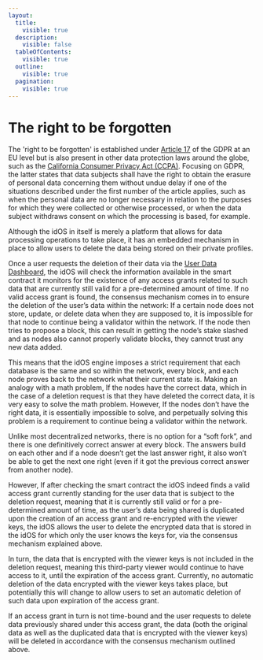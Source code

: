 ```yaml
---
layout:
  title:
    visible: true
  description:
    visible: false
  tableOfContents:
    visible: true
  outline:
    visible: true
  pagination:
    visible: true
---
```


# The right to be forgotten&#x20;

The 'right to be forgotten' is established under [Article 17](https://gdpr-info.eu/art-17-gdpr/) of the GDPR at an EU level but is also present in other data protection laws around the globe, such as the [California Consumer Privacy Act (CCPA)](https://oag.ca.gov/privacy/ccpa). Focusing on GDPR, the latter states that data subjects shall have the right to obtain the erasure of personal data concerning them without undue delay if one of the situations described under the first number of the article applies, such as when the personal data are no longer necessary in relation to the purposes for which they were collected or otherwise processed, or when the data subject withdraws consent on which the processing is based, for example.&#x20;

Although the idOS in itself is merely a platform that allows for data processing operations to take place, it has an embedded mechanism in place to allow users to delete the data being stored on their private profiles.

Once a user requests the deletion of their data via the [User Data Dashboard](../../how-it-works/functionality/user-data-dashboard.md), the idOS will check the information available in the smart contract it monitors for the existence of any access grants related to such data that are currently still valid for a pre-determined amount of time. If no valid access grant is found, the consensus mechanism comes in to ensure the deletion of the user’s data within the network: If a certain node does not store, update, or delete data when they are supposed to, it is impossible for that node to continue being a validator within the network. If the node then tries to propose a block, this can result in getting the node’s stake slashed and as nodes also cannot properly validate blocks, they cannot trust any new data added.

This means that the idOS engine imposes a strict requirement that each database is the same and so within the network, every block, and each node proves back to the network what their current state is. Making an analogy with a math problem, If the nodes have the correct data, which in the case of a deletion request is that they have deleted the correct data, it is very easy to solve the math problem. However, If the nodes don’t have the right data, it is essentially impossible to solve, and perpetually solving this problem is a requirement to continue being a validator within the network.

Unlike most decentralized networks, there is no option for a “soft fork”, and there is one definitively correct answer at every block. The answers build on each other and if a node doesn’t get the last answer right, it also won’t be able to get the next one right (even if it got the previous correct answer from another node).

However, If after checking the smart contract the idOS indeed finds a valid access grant currently standing for the user data that is subject to the deletion request, meaning that it is currently still valid or for a pre-determined amount of time, as the user’s data being shared is duplicated upon the creation of an access grant and re-encrypted with the viewer keys, the idOS allows the user to delete the encrypted data that is stored in the idOS for which only the user knows the keys for, via the consensus mechanism explained above.

In turn, the data that is encrypted with the viewer keys is not included in the deletion request, meaning this third-party viewer would continue to have access to it, until the expiration of the access grant. Currently, no automatic deletion of the data encrypted with the viewer keys takes place, but potentially this will change to allow users to set an automatic deletion of such data upon expiration of the access grant.

If an access grant in turn is not time-bound and the user requests to delete data previously shared under this access grant, the data (both the original data as well as the duplicated data that is encrypted with the viewer keys) will be deleted in accordance with the consensus mechanism outlined above.&#x20;
